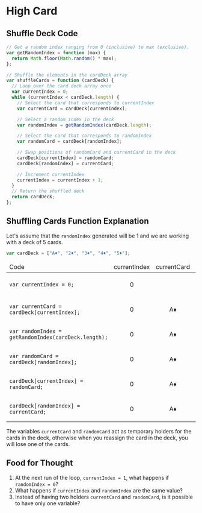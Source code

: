 # High Card

## Shuffle Deck Code

```js
// Get a random index ranging from 0 (inclusive) to max (exclusive).
var getRandomIndex = function (max) {
  return Math.floor(Math.random() * max);
};

// Shuffle the elements in the cardDeck array
var shuffleCards = function (cardDeck) {
  // Loop over the card deck array once
  var currentIndex = 0;
  while (currentIndex < cardDeck.length) {
    // Select the card that corresponds to currentIndex
    var currentCard = cardDeck[currentIndex];

    // Select a random index in the deck
    var randomIndex = getRandomIndex(cardDeck.length);

    // Select the card that corresponds to randomIndex
    var randomCard = cardDeck[randomIndex];

    // Swap positions of randomCard and currentCard in the deck
    cardDeck[currentIndex] = randomCard;
    cardDeck[randomIndex] = currentCard;

    // Increment currentIndex
    currentIndex = currentIndex + 1;
  }
  // Return the shuffled deck
  return cardDeck;
};
```

## Shuffling Cards Function Explanation

Let's assume that the `randomIndex` generated will be 1 and we are working with a deck of 5 cards.

```js
var cardDeck = ["A♦", "2♦", "3♦", "4♦", "5♦"];
```

<table style="width: 100%">
<colgroup>
       <col span="1" style="width: 15%;">
       <col span="1" style="width: 14%; text-align: center;">
       <col span="1" style="width: 14%; text-align: center;">
       <col span="1" style="width: 14%; text-align: center;">
       <col span="1" style="width: 14%; text-align: center;">
       <col span="1" style="width: 29%; text-align: center;">
    </colgroup>
<tbody>
<thead>
<tr>
<td>Code</td>
<td style="text-align: center;">currentIndex</td>
<td style="text-align: center;">currentCard</td>
<td style="text-align: center;">randomIndex</td>
<td style="text-align: center;">randomCard</td>
<td style="text-align: center;">cardDeck</td>
</tr>
</thead>
<tr class="odd">
<td><code>var currentIndex = 0;</code></td>
<td style="text-align: center;">0</td>
<td style="text-align: center;"></td>
<td style="text-align: center;"></td>
<td style="text-align: center;"></td>
<td style="text-align: center;">[A♦, 2♦, 3♦, 4♦, 5♦]</td>
</tr>
<tr class="even">
<td><code>var currentCard = cardDeck[currentIndex];</code></td>
<td style="text-align: center;">0</td>
<td style="text-align: center;">A♦</td>
<td style="text-align: center;"></td>
<td style="text-align: center;"></td>
<td style="text-align: center;">[A♦, 2♦, 3♦, 4♦, 5♦]</td>
</tr>
<tr class="odd">
<td><code>var randomIndex = getRandomIndex(cardDeck.length);</code></td>
<td style="text-align: center;">0</td>
<td style="text-align: center;">A♦</td>
<td style="text-align: center;">1</td>
<td style="text-align: center;"></td>
<td style="text-align: center;">[A♦, 2♦, 3♦, 4♦, 5♦]</td>
</tr>
<tr class="even">
<td><code>var randomCard = cardDeck[randomIndex];</code></td>
<td style="text-align: center;">0</td>
<td style="text-align: center;">A♦</td>
<td style="text-align: center;">1</td>
<td style="text-align: center;">2♦</td>
<td style="text-align: center;">[A♦, 2♦, 3♦, 4♦, 5♦]</td>
</tr>
<tr class="odd">
<td><code>cardDeck[currentIndex] = randomCard;</code></td>
<td style="text-align: center;">0</td>
<td style="text-align: center;">A♦</td>
<td style="text-align: center;">1</td>
<td style="text-align: center;">2♦</td>
<td style="text-align: center;">[2♦, 2♦, 3♦, 4♦, 5♦]</td>
</tr>
<tr class="even">
<td><code>cardDeck[randomIndex] = currentCard;</code></td>
<td style="text-align: center;">0</td>
<td style="text-align: center;">A♦</td>
<td style="text-align: center;">1</td>
<td style="text-align: center;">2♦</td>
<td style="text-align: center;">[2♦, A♦, 3♦, A♦, 5♦]</td>
</tr>
</tbody>
</table>

The variables `currentCard` and `randomCard` act as temporary holders for the cards in the deck, otherwise when you reassign the card in the deck, you will lose one of the cards.

## Food for Thought

1. At the next run of the loop, `currentIndex = 1`, what happens if `randomIndex = 0`?
1. What happens if `currentIndex` and `randomIndex` are the same value?
1. Instead of having two holders `currentCard` and `randomCard`, is it possible to have only one variable?
